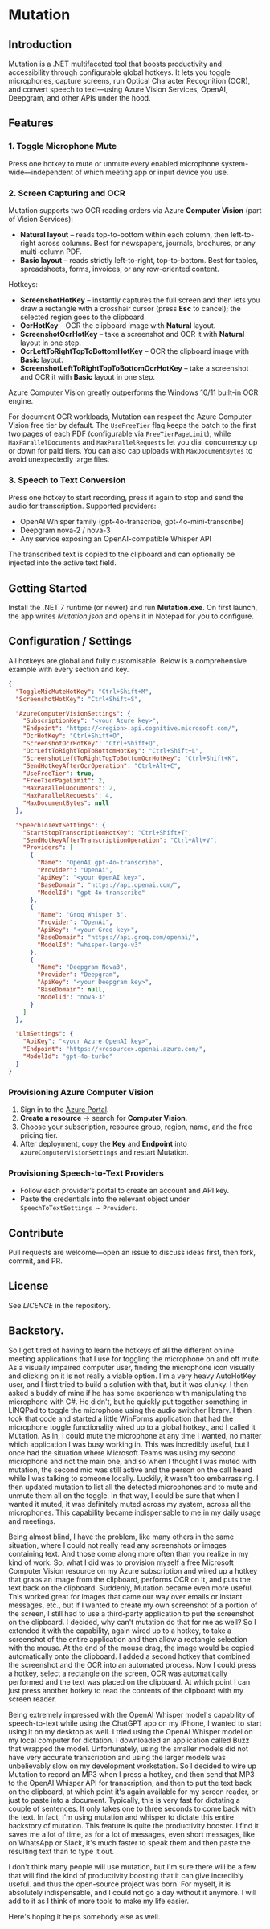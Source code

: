 # Mutation

## Introduction
Mutation is a .NET multifaceted tool that boosts productivity and accessibility through configurable global hotkeys. It lets you toggle microphones, capture screens, run Optical Character Recognition (OCR), and convert speech to text—using Azure Vision Services, OpenAI, Deepgram, and other APIs under the hood.

## Features
### 1. Toggle Microphone Mute  
Press one hotkey to mute or unmute every enabled microphone system-wide—independent of which meeting app or input device you use.

### 2. Screen Capturing and OCR  
Mutation supports two OCR reading orders via Azure **Computer Vision** (part of Vision Services):

* **Natural layout** – reads top-to-bottom within each column, then left-to-right across columns. Best for newspapers, journals, brochures, or any multi-column PDF.  
* **Basic layout** – reads strictly left-to-right, top-to-bottom. Best for tables, spreadsheets, forms, invoices, or any row-oriented content.

Hotkeys:

* **ScreenshotHotKey** – instantly captures the full screen and then lets you draw a rectangle with a crosshair cursor (press **Esc** to cancel); the selected region goes to the clipboard.
* **OcrHotKey** – OCR the clipboard image with **Natural** layout.  
* **ScreenshotOcrHotKey** – take a screenshot and OCR it with **Natural** layout in one step.  
* **OcrLeftToRightTopToBottomHotKey** – OCR the clipboard image with **Basic** layout.  
* **ScreenshotLeftToRightTopToBottomOcrHotKey** – take a screenshot and OCR it with **Basic** layout in one step.

Azure Computer Vision greatly outperforms the Windows 10/11 built-in OCR engine.

For document OCR workloads, Mutation can respect the Azure Computer Vision free tier by default. The `UseFreeTier` flag keeps the
batch to the first two pages of each PDF (configurable via `FreeTierPageLimit`), while `MaxParallelDocuments` and `MaxParallelRequests`
let you dial concurrency up or down for paid tiers. You can also cap uploads with `MaxDocumentBytes` to avoid unexpectedly large
files.

### 3. Speech to Text Conversion  
Press one hotkey to start recording, press it again to stop and send the audio for transcription. Supported providers:

* OpenAI Whisper family (gpt-4o-transcribe, gpt-4o-mini-transcribe)  
* Deepgram nova-2 / nova-3  
* Any service exposing an OpenAI-compatible Whisper API

The transcribed text is copied to the clipboard and can optionally be injected into the active text field.

## Getting Started
Install the .NET 7 runtime (or newer) and run **Mutation.exe**. On first launch, the app writes *Mutation.json* and opens it in Notepad for you to configure.

## Configuration / Settings
All hotkeys are global and fully customisable. Below is a comprehensive example with every section and key.

```json
{
  "ToggleMicMuteHotKey": "Ctrl+Shift+M",
  "ScreenshotHotKey": "Ctrl+Shift+S",

  "AzureComputerVisionSettings": {
    "SubscriptionKey": "<your Azure key>",
    "Endpoint": "https://<region>.api.cognitive.microsoft.com/",
    "OcrHotKey": "Ctrl+Shift+O",
    "ScreenshotOcrHotKey": "Ctrl+Shift+Q",
    "OcrLeftToRightTopToBottomHotKey": "Ctrl+Shift+L",
    "ScreenshotLeftToRightTopToBottomOcrHotKey": "Ctrl+Shift+K",
    "SendHotkeyAfterOcrOperation": "Ctrl+Alt+C",
    "UseFreeTier": true,
    "FreeTierPageLimit": 2,
    "MaxParallelDocuments": 2,
    "MaxParallelRequests": 4,
    "MaxDocumentBytes": null
  },

  "SpeechToTextSettings": {
    "StartStopTranscriptionHotKey": "Ctrl+Shift+T",
    "SendHotkeyAfterTranscriptionOperation": "Ctrl+Alt+V",
    "Providers": [
      {
        "Name": "OpenAI gpt-4o-transcribe",
        "Provider": "OpenAi",
        "ApiKey": "<your OpenAI key>",
        "BaseDomain": "https://api.openai.com/",
        "ModelId": "gpt-4o-transcribe"
      },
      {
        "Name": "Groq Whisper 3",
        "Provider": "OpenAi",
        "ApiKey": "<your Groq key>",
        "BaseDomain": "https://api.groq.com/openai/",
        "ModelId": "whisper-large-v3"
      },
      {
        "Name": "Deepgram Nova3",
        "Provider": "Deepgram",
        "ApiKey": "<your Deepgram key>",
        "BaseDomain": null,
        "ModelId": "nova-3"
      }
    ]
  },

  "LlmSettings": {
    "ApiKey": "<your Azure OpenAI key>",
    "Endpoint": "https://<resource>.openai.azure.com/",
    "ModelId": "gpt-4o-turbo"
  }
}
````

### Provisioning Azure Computer Vision

1. Sign in to the [Azure Portal](https://portal.azure.com).
2. **Create a resource** → search for **Computer Vision**.
3. Choose your subscription, resource group, region, name, and the free pricing tier.
4. After deployment, copy the **Key** and **Endpoint** into `AzureComputerVisionSettings` and restart Mutation.

### Provisioning Speech-to-Text Providers

* Follow each provider’s portal to create an account and API key.
* Paste the credentials into the relevant object under `SpeechToTextSettings → Providers`.

## Contribute

Pull requests are welcome—open an issue to discuss ideas first, then fork, commit, and PR.

## License

See *LICENCE* in the repository.


## Backstory.
So I got tired of having to learn the hotkeys of all the different online meeting applications that I use for toggling the microphone on and off mute. As a visually impaired computer user, finding the microphone icon visually and clicking on it is not really a viable option. I'm a very heavy AutoHotKey user, and I first tried to build a solution with that, but it was clunky. I then asked a buddy of mine if he has some experience with manipulating the microphone with C#. He didn't, but he quickly put together something in LINQPad to toggle the microphone using the audio switcher library. I then took that code and started a little WinForms application that had the microphone toggle functionality wired up to a global hotkey., and I called it Mutation. As in, I could mute the microphone at any time I wanted, no matter which application I was busy working in. This was incredibly useful, but I once had the situation where Microsoft Teams was using my second microphone and not the main one, and so when I thought I was muted with mutation, the second mic was still active and the person on the call heard while I was talking to someone locally. Luckily, it wasn't too embarrassing. I then updated mutation to list all the detected microphones and to mute and unmute them all on the toggle. In that way, I could be sure that when I wanted it muted, it was definitely muted across my system, across all the microphones. This capability became indispensable to me in my daily usage and meetings.

Being almost blind, I have the problem, like many others in the same situation, where I could not really read any screenshots or images containing text. And those come along more often than you realize in my kind of work. So, what I did was to provision myself a free Microsoft Computer Vision resource on my Azure subscription and wired up a hotkey that grabs an image from the clipboard, performs OCR on it, and puts the text back on the clipboard. Suddenly, Mutation became even more useful. This worked great for images that came our way over emails or instant messages, etc., but if I wanted to create my own screenshot of a portion of the screen, I still had to use a third-party application to put the screenshot on the clipboard. I decided, why can't mutation do that for me as well? So I extended it with the capability, again wired up to a hotkey, to take a screenshot of the entire application and then allow a rectangle selection with the mouse. At the end of the mouse drag, the image would be copied automatically onto the clipboard. I added a second hotkey that combined the screenshot and the OCR into an automated process. Now I could press a hotkey, select a rectangle on the screen, OCR was automatically performed and the text was placed on the clipboard. At which point I can just press another hotkey to read the contents of the clipboard with my screen reader.

Being extremely impressed with the OpenAI Whisper model's capability of speech-to-text while using the ChatGPT app on my iPhone, I wanted to start using it on my desktop as well. I tried using the OpenAI Whisper model on my local computer for dictation. I downloaded an application called Buzz that wrapped the model. Unfortunately, using the smaller models did not have very accurate transcription and using the larger models was unbelievably slow on my development workstation.
So I decided to wire up Mutation to record an MP3 when I press a hotkey, and then send that MP3 to the OpenAI Whisper API for transcription, and then to put the text back on the clipboard, at which point it's again available for my screen reader, or just to paste into a document. Typically, this is very fast for dictating a couple of sentences. It only takes one to three seconds to come back with the text.
In fact, I'm using mutation and whisper to dictate this entire backstory of mutation. This feature is quite the productivity booster. I find it saves me a lot of time, as for a lot of messages, even short messages, like on WhatsApp or Slack, it's much faster to speak them and then paste the resulting text than to type it out.

I don't think many people will use mutation, but I'm sure there will be a few that will find the kind of productivity boosting that it can give incredibly useful. and thus the open-source project was born.
For myself, it is absolutely indispensable, and I could not go a day without it anymore. I will add to it as I think of more tools to make my life easier.

Here's hoping it helps somebody else as well.

